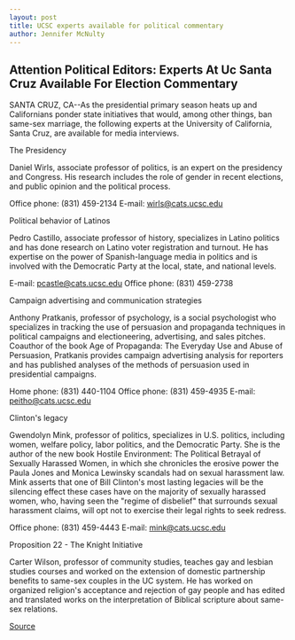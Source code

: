```yaml
---
layout: post
title: UCSC experts available for political commentary
author: Jennifer McNulty
---
```


## Attention Political Editors: Experts At Uc Santa Cruz Available For Election Commentary

SANTA CRUZ, CA--As the presidential primary season heats up and Californians ponder state initiatives that would, among other things, ban same-sex marriage, the following experts at the University of California, Santa Cruz, are available for media interviews.

The Presidency

Daniel Wirls, associate professor of politics, is an expert on the presidency and Congress. His research includes the role of gender in recent elections, and public opinion and the political process.

Office phone: (831) 459-2134 E-mail: [wirls@cats.ucsc.edu](wirls@cats.ucsc.edu)

Political behavior of Latinos

Pedro Castillo, associate professor of history, specializes in Latino politics and has done research on Latino voter registration and turnout. He has expertise on the power of Spanish-language media in politics and is involved with the Democratic Party at the local, state, and national levels.

E-mail: [pcastle@cats.ucsc.edu](pcastle@cats.ucsc.edu) Office phone: (831) 459-2738

Campaign advertising and communication strategies

Anthony Pratkanis, professor of psychology, is a social psychologist who specializes in tracking the use of persuasion and propaganda techniques in political campaigns and electioneering, advertising, and sales pitches. Coauthor of the book Age of Propaganda: The Everyday Use and Abuse of Persuasion, Pratkanis provides campaign advertising analysis for reporters and has published analyses of the methods of persuasion used in presidential campaigns.

Home phone: (831) 440-1104 Office phone: (831) 459-4935 E-mail: [peitho@cats.ucsc.edu](peitho@cats.ucsc.edu)

Clinton's legacy

Gwendolyn Mink, professor of politics, specializes in U.S. politics, including women, welfare policy, labor politics, and the Democratic Party. She is the author of the new book Hostile Environment: The Political Betrayal of Sexually Harassed Women, in which she chronicles the erosive power the Paula Jones and Monica Lewinsky scandals had on sexual harassment law. Mink asserts that one of Bill Clinton's most lasting legacies will be the silencing effect these cases have on the majority of sexually harassed women, who, having seen the "regime of disbelief" that surrounds sexual harassment claims, will opt not to exercise their legal rights to seek redress.

Office phone: (831) 459-4443 E-mail: [mink@cats.ucsc.edu](mink@cats.ucsc.edu)

Proposition 22 - The Knight Initiative

Carter Wilson, professor of community studies, teaches gay and lesbian studies courses and worked on the extension of domestic partnership benefits to same-sex couples in the UC system. He has worked on organized religion's acceptance and rejection of gay people and has edited and translated works on the interpretation of Biblical scripture about same-sex relations.

[Source](http://www1.ucsc.edu/news_events/press_releases/archive/99-00/02-00/election_experts.htm "Permalink to UCSC experts available for political commentary")